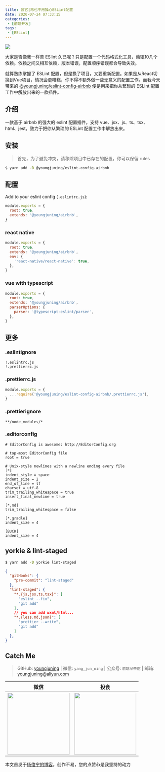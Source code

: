 ```yaml
---
title: 装它|再也不用操心ESLint配置
date: 2020-07-24 07:33:15
categories:
 - [前端开发]
tags:
 - [ESLint]
---
```


![](https://i.loli.net/2020/07/24/aGtwAFpOXledCUc.png)

<!--more-->

大家是否像我一样苦 ESlint 久已呢？只是配置一个代码格式化工具，动辄10几个依赖。依赖之间又相互依赖，版本错误，配置顺序错误都会导致失效。

就算熟练掌握了 ESLint 配置，但是换了项目，又要重新配置。如果是从React切换到Vue项目，情况会更糟糕，你不得不额外做一些无意义的配置工作。而我今天带来的 [@youngjuning/eslint-config-airbnb](https://github.com/youngjuning/eslint-config-airbnb) 便是用来把你从繁琐的 ESLint 配置工作中解放出来的一款插件。

## 介绍

一款基于 airbnb 的强大的 eslint 配置插件，支持 vue、jsx、js、ts、tsx、html、jest，致力于把你从繁琐的 ESLint 配置工作中解放出来。

## 安装

> 首先，为了避免冲突，请移除项目中已存在的配置，你可以保留 rules

```sh
$ yarn add -D @youngjuning/eslint-config-airbnb
```

## 配置

Add to your eslint config (`.eslintrc.js`):

```js
module.exports = {
  root: true,
  extends: '@youngjuning/airbnb',
}
```

### react native

```js
module.exports = {
  root: true,
  extends: '@youngjuning/airbnb',
  env: {
    'react-native/react-native': true,
  },
}
```

### vue with typescript

```js
module.exports = {
  root: true,
  extends: '@youngjuning/airbnb',
  parserOptions: {
    parser: '@typescript-eslint/parser',
  },
}
```

## 更多

### .eslintignore

```
!.eslintrc.js
!.prettierrc.js
```

### .prettierrc.js

```js
module.exports = {
  ...require('@youngjuning/eslint-config-airbnb/.prettierrc.js'),
}
```

### .prettierignore

```
**/node_modules/*
```

### .editorconfig

```
# EditorConfig is awesome: http://EditorConfig.org

# top-most EditorConfig file
root = true

# Unix-style newlines with a newline ending every file
[*]
indent_style = space
indent_size = 2
end_of_line = lf
charset = utf-8
trim_trailing_whitespace = true
insert_final_newline = true

[*.md]
trim_trailing_whitespace = false

[*.gradle]
indent_size = 4

[BUCK]
indent_size = 4
```

## yorkie & lint-staged

```sh
$ yarn add -D yorkie lint-staged
```

```json
{
  "gitHooks": {
    "pre-commit": "lint-staged"
  },
  "lint-staged": {
    "*.{js,jsx,ts,tsx}": [
      "eslint --fix",
      "git add"
    ],
    // you can add wxml/html...
    "*.{less,md,json}": [
      "prettier --write",
      "git add"
    ]
  },
}
```

## Catch Me

> GitHub: [youngjuning](https://github.com/youngjuning) | 微信: `yang_jun_ning` | 公众号: `前端早茶馆` | 邮箱: youngjuning@aliyun.com

|                           微信                           |                           投食                           |
| :----------------------------------------------------------: | :----------------------------------------------------------: |
| <img src="https://i.loli.net/2020/02/22/q2tLiGYvhIxm3Fl.jpg" width="200px"/> | <img src="https://i.loli.net/2020/02/23/q56X1eYZuITQpsj.png" width="200px"/> |

本文首发于[杨俊宁的博客](https://youngjuning.js.org/)，创作不易，您的点赞👍是我坚持的动力
